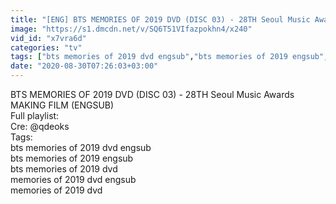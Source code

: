 ```yaml
---
title: "[ENG] BTS MEMORIES OF 2019 DVD (DISC 03) - 28TH Seoul Music Awards MAKING FILM"
image: "https://s1.dmcdn.net/v/SQ6T51VIfazpokhn4/x240"
vid_id: "x7vra6d"
categories: "tv"
tags: ["bts memories of 2019 dvd engsub","bts memories of 2019 engsub","bts memories of 2019 dvd"]
date: "2020-08-30T07:26:03+03:00"
---
```

BTS MEMORIES OF 2019 DVD (DISC 03) - 28TH Seoul Music Awards MAKING FILM (ENGSUB)  <br>Full playlist:   <br>Cre: @qdeoks  <br>Tags:  <br>bts memories of 2019 dvd engsub  <br>bts memories of 2019 engsub  <br>bts memories of 2019 dvd  <br>memories of 2019 dvd engsub  <br>memories of 2019 dvd
